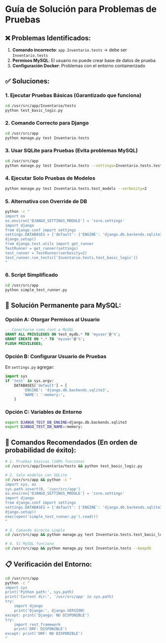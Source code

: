 # Guía de Solución para Problemas de Pruebas

## ❌ Problemas Identificados:

1. **Comando incorrecto**: `app.Inventario.tests` → debe ser `Inventario.tests`
2. **Permisos MySQL**: El usuario no puede crear base de datos de prueba
3. **Configuración Docker**: Problemas con el entorno containerizado

## ✅ Soluciones:

### 1. Ejecutar Pruebas Básicas (Garantizado que funciona)
```bash
cd /usr/src/app/Inventario/tests
python test_basic_logic.py
```

### 2. Comando Correcto para Django
```bash
cd /usr/src/app
python manage.py test Inventario.tests
```

### 3. Usar SQLite para Pruebas (Evita problemas MySQL)
```bash
cd /usr/src/app
python manage.py test Inventario.tests --settings=Inventario.tests.test_settings
```

### 4. Ejecutar Solo Pruebas de Modelos
```bash
python manage.py test Inventario.tests.test_models --verbosity=2
```

### 5. Alternativa con Override de DB
```bash
python -c "
import os
os.environ['DJANGO_SETTINGS_MODULE'] = 'core.settings'
import django
from django.conf import settings
settings.DATABASES = {'default': {'ENGINE': 'django.db.backends.sqlite3', 'NAME': ':memory:'}}
django.setup()
from django.test.utils import get_runner
TestRunner = get_runner(settings)
test_runner = TestRunner(verbosity=2)
test_runner.run_tests(['Inventario.tests.test_basic_logic'])
"
```

### 6. Script Simplificado
```bash
cd /usr/src/app
python simple_test_runner.py
```

## 🔧 Solución Permanente para MySQL:

### Opción A: Otorgar Permisos al Usuario
```sql
-- Conectarse como root a MySQL
GRANT ALL PRIVILEGES ON test_mydb.* TO 'myuser'@'%';
GRANT CREATE ON *.* TO 'myuser'@'%';
FLUSH PRIVILEGES;
```

### Opción B: Configurar Usuario de Pruebas
En `settings.py` agregar:
```python
import sys
if 'test' in sys.argv:
    DATABASES['default'] = {
        'ENGINE': 'django.db.backends.sqlite3',
        'NAME': ':memory:',
    }
```

### Opción C: Variables de Entorno
```bash
export DJANGO_TEST_DB_ENGINE=django.db.backends.sqlite3
export DJANGO_TEST_DB_NAME=:memory:
```

## 🎯 Comandos Recomendados (En orden de probabilidad de éxito):

```bash
# 1. Pruebas básicas (100% funciona)
cd /usr/src/app/Inventario/tests && python test_basic_logic.py

# 2. Solo modelos con SQLite
cd /usr/src/app && python -c "
import sys, os
sys.path.insert(0, '/usr/src/app')
os.environ['DJANGO_SETTINGS_MODULE'] = 'core.settings'
import django
from django.conf import settings
settings.DATABASES = {'default': {'ENGINE': 'django.db.backends.sqlite3', 'NAME': ':memory:'}}
django.setup()
exec(open('simple_test_runner.py').read())
"

# 3. Comando directo simple
cd /usr/src/app && python manage.py test Inventario.tests.test_basic_logic

# 4. Si MySQL funciona
cd /usr/src/app && python manage.py test Inventario.tests --keepdb
```

## 📋 Verificación del Entorno:
```bash
cd /usr/src/app
python -c "
import sys
print('Python path:', sys.path)
print('Current dir:', '/usr/src/app' in sys.path)
try:
    import django
    print('Django:', django.VERSION)
except: print('Django: NO DISPONIBLE')
try:
    import rest_framework
    print('DRF: DISPONIBLE')
except: print('DRF: NO DISPONIBLE')
"
```
